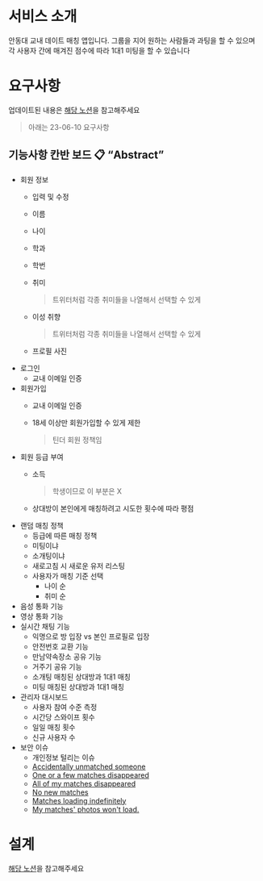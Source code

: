 # 서비스 소개
안동대 교내 데이트 매칭 앱입니다.
그룹을 지어 원하는 사람들과 과팅을 할 수 있으며
각 사용자 간에 매겨진 점수에 따라 1대1 미팅을 할 수 있습니다

# 요구사항

업데이트된 내용은 [해당 노션](https://www.notion.so/vanillacake369/b52315a6595146e28e7478fcb4a5f832?pvs=4)을 참고해주세요

> 아래는 23-06-10 요구사항

## 기능사항 칸반 보드 📋 “Abstract”

- 회원 정보
    - 입력 및 수정
    - 이름
    - 나이
    - 학과
    - 학번
    - 취미
        
        > 트위터처럼 각종 취미들을 나열해서 선택할 수 있게
        > 
    - 이성 취향
        
        > 트위터처럼 각종 취미들을 나열해서 선택할 수 있게
        > 
    - 프로필 사진
- 로그인
    - 교내 이메일 인증
- 회원가입
    - 교내 이메일 인증
    - 18세 이상만 회원가입할 수 있게 제한
        
        > 틴더 회원 정책임
        > 
- 회원 등급 부여
    - 소득
        
        > 학생이므로 이 부분은 X
        > 
    - 상대방이 본인에게 매칭하려고 시도한 횟수에 따라 평점
- 랜덤 매칭 정책
    - 등급에 따른 매칭 정책
    - 미팅이냐
    - 소개팅이냐
    - 새로고침 시 새로운 유저 리스팅
    - 사용자가 매칭 기준 선택
        - 나이 순
        - 취미 순
- 음성 통화 기능
- 영상 통화 기능
- 실시간 채팅 기능
    - 익명으로 방 입장 vs 본인 프로필로 입장
    - 안전번호 교환 기능
    - 만남약속장소 공유 기능
    - 거주기 공유 기능
    - 소개팅 매칭된 상대방과 1대1 매칭
    - 미팅 매칭된 상대방과 1대1 매칭
- 관리자 대시보드
    - 사용자 참여 수준 측정
    - 시간당 스와이프 횟수
    - 일일 매칭 횟수
    - 신규 사용자 수
- 보안 이슈
    - 개인정보 털리는 이슈
    - [Accidentally unmatched someone](https://www.help.tinder.com/hc/en-us/articles/115003517666-Problems-with-Matches#h_01G5S1WBKTK3D4G229BK4V1NZN)
    - [One or a few matches disappeared](https://www.help.tinder.com/hc/en-us/articles/115003517666-Problems-with-Matches#h_01G5S1WJ93K2SVJXFANETEGQE3)[](https://www.help.tinder.com/hc/en-us/articles/115003517666-Problems-with-Matches#h_01G5MBRMSXZWB6DR498C1PDRYG)
    - [All of my matches disappeared](https://www.help.tinder.com/hc/en-us/articles/115003517666-Problems-with-Matches#h_01G5S1WTWFRY31F5H610Z02YGZ)
    - [No new matches](https://www.help.tinder.com/hc/en-us/articles/115003517666-Problems-with-Matches#h_01G5S1X1WC8CRNQ85E3H2PPBHS)
    - [Matches loading indefinitely](https://www.help.tinder.com/hc/en-us/articles/115003517666-Problems-with-Matches#h_01G5S1X8KE0TR0TT04KJ8CFYQ3)
    - [My matches' photos won't load.](https://www.help.tinder.com/hc/en-us/articles/115003517666-Problems-with-Matches#h_01G5MCMF6PD52FPHE3269APAT8)

# 설계
[해당 노션](https://www.notion.so/vanillacake369/0919ccddc7f34883a0f8531e9146f00d?pvs=4)을 참고해주세요
